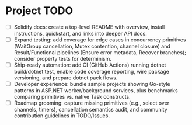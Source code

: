 # Project TODO

- [ ] Solidify docs: create a top-level README with overview, install instructions, quickstart, and links into deeper API docs.
- [ ] Expand testing: add coverage for edge cases in concurrency primitives (WaitGroup cancellation, Mutex contention, channel closure) and Result/Functional pipelines (Ensure error metadata, Recover branches); consider property tests for determinism.
- [ ] Ship-ready automation: add CI (GitHub Actions) running dotnet build/dotnet test, enable code coverage reporting, wire package versioning, and prepare dotnet pack flows.
- [ ] Developer experience: bundle sample projects showing Go-style patterns in ASP.NET worker/background services, plus benchmarks comparing primitives vs. native Task constructs.
- [ ] Roadmap grooming: capture missing primitives (e.g., select over channels, timers), cancellation semantics audit, and community contribution guidelines in TODO/Issues.
